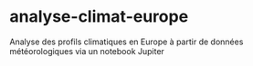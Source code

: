 # analyse-climat-europe
Analyse des profils climatiques en Europe à partir de données météorologiques via un notebook Jupiter 
